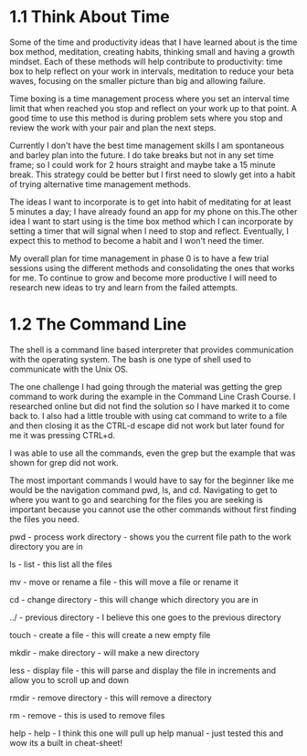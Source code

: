 # 1.1 Think About Time

Some of the time and productivity ideas that I have learned about is the time box method, meditation, creating habits, thinking small and having a growth mindset. Each of these methods will help contribute to productivity: time box to help reflect on your work in intervals, meditation to reduce your beta waves, focusing on the smaller picture than big and allowing failure.

Time boxing is a time management process where you set an interval time limit that when reached you stop and reflect on your work up to that
point. A good time to use this method is during problem sets where you stop and review the work with your pair and plan the next steps.

Currently I don't have the best time management skills I am spontaneous and barley plan into the future. I do take breaks but not in any set time frame; so I could work for 2 hours straight and maybe take a 15 minute break. This strategy could be better but I first need to slowly get into a habit of trying alternative time management methods.

The ideas I want to incorporate is to get into habit of meditating for at least 5 minutes a day; I have already found an app for my phone on this.The other idea I want to start using is the time box method which I can incorporate by setting a timer that will signal when I need to stop and reflect. Eventually, I expect this to method to become a habit and I won't need the timer.

My overall plan for time management in phase 0 is to have a few trial sessions using the different methods and consolidating the ones that works for me. To continue to grow and become more productive I will need to research new ideas to try and learn from the failed attempts.


# 1.2 The Command Line

The shell is a command line based interpreter that provides communication with the operating system. The bash is one type of shell used to communicate with the Unix OS.

The one challenge I had going through the material was getting the grep command to work during the example in the Command Line Crash Course. I researched online but did not find the solution so I have marked it to come back to. I also had a little trouble with using cat command to write to a file and then closing it as the CTRL-d escape did not work but later found for me it was pressing CTRL+d.

I was able to use all the commands, even the grep but the example that was shown for grep did not work.

The most important commands I would have to say for the beginner like me would be the navigation command pwd, ls,  and cd. Navigating to get to where you want to go and searching for the files you are seeking is important because you cannot use the other commands without first finding the files you need.

pwd - process work directory - shows you the current file path to the work directory you are in

ls - list - this list all the files

mv - move or rename a file - this will move a file or rename it

cd - change directory - this will change which directory you are in

../ - previous directory - I believe this one goes to the previous directory

touch - create a file - this will create a new empty file

mkdir - make directory - will make a new directory

less - display file - this will parse and display the file in increments and allow you to scroll up and down

rmdir - remove directory - this will remove a directory

rm - remove - this is used to remove files

help - help - I think this one will pull up help manual - just tested this and wow its a built in cheat-sheet!
